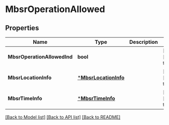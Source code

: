 # MbsrOperationAllowed

## Properties
Name | Type | Description | Notes
------------ | ------------- | ------------- | -------------
**MbsrOperationAllowedInd** | **bool** |  | [optional] [default to false]
**MbsrLocationInfo** | [***MbsrLocationInfo**](MbsrLocationInfo.md) |  | [optional] [default to null]
**MbsrTimeInfo** | [***MbsrTimeInfo**](MbsrTimeInfo.md) |  | [optional] [default to null]

[[Back to Model list]](../README.md#documentation-for-models) [[Back to API list]](../README.md#documentation-for-api-endpoints) [[Back to README]](../README.md)

